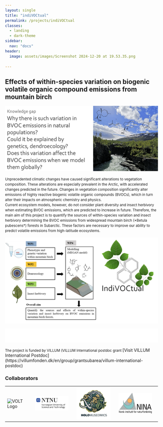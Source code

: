 ```yaml
---
layout: single
title: "indiVOCtual"
permalink: /projects/indiVOCtual
classes:
  - landing
  - dark-theme
sidebar:
  nav: "docs"
header:
  image: assets/images/Screenshot 2024-12-20 at 19.53.35.png
  
---
```


## Effects of within-species variation on biogenic volatile organic compound emissions from mountain birch

![Description of the image](/assets/images/indivoc_knowledgegap.png)

<small>
Unprecedented climatic changes have caused significant alterations to vegetation composition. These alterations are especially prevalent in the Arctic, with accelerated changes predicted in the future. Changes in vegetation composition significantly alter emissions of highly reactive biogenic volatile organic compounds (BVOCs), which in turn alter their impacts on atmospheric chemistry and physics.
<br>
Current ecosystem models, however, do not consider plant diversity and insect herbivory when estimating BVOC emissions, which are predicted to increase in future.
Therefore, the main aim of this project is to quantify the sources of within-species variation and insect herbivory determining the BVOC emissions from widespread mountain birch (*Betula pubescens*) forests in Subarctic. These factors are necessary to improve our ability to predict volatile emissions from high-latitude ecosystems.
</small>


![Concept figure of IndiVOCtual - linking phenotypic and genetic diversity, insect herbivory, and modelling to asses within-species varfiation of moutain birch volatile emissions.](/assets/images/concept_logo.png) 

![Description of the image](/assets/images/villum_fonden_logo_hvid_RGB.png)

<small>
The project is funded by VILLUM (VILLUM International postdoc grant
</small>
[Visit VILLUM International Postdoc](https://villumfonden.dk/en/group/grantsubarea/villum-international-postdoc)

### Collaborators


<table>
  <tr>
    <td style="padding-right:20px;">
      <img src="/assets/images/VOLT_logo_white_Full_logo_color.png" alt="VOLT Logo" style="width:200px; height:auto;">
    </td>
    <td style="padding-right: 20px;">
      <img src="/assets/images/Screenshot%202024-12-20%20at%2012.16.31.png" alt="NTNU Museum" style="width:200px; height:auto;">
    </td>
    <td style="padding-right: 20px;">
      <img src="/assets/images/holologo.png" alt="Holo Logo" style="width:200px; height:auto;">
    </td>
    <td style="padding-right: 20px;">
      <img src="/assets/images/ninalog.jpeg" alt="NINA Logo" style="width:200px; height:auto;">
    </td>
  </tr>
</table>


